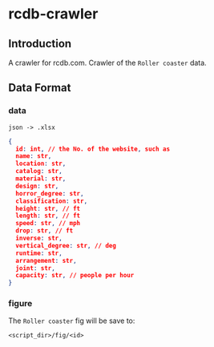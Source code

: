 # rcdb-crawler
## Introduction

A crawler for rcdb.com. Crawler of the `Roller coaster` data.



## Data Format

### data

`json -> .xlsx`

```json
{
  id: int, // the No. of the website, such as 
  name: str, 
  location: str, 
  catalog: str,
  material: str,
  design: str,
  horror_degree: str,
  classification: str,
  height: str, // ft
  length: str, // ft
  speed: str, // mph
  drop: str, // ft
  inverse: str, 
  vertical_degree: str, // deg
  runtime: str,
  arrangement: str,
  joint: str,
  capacity: str, // people per hour
}
```



### figure

The `Roller coaster` fig will be save to:

```
<script_dir>/fig/<id>
```



